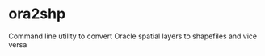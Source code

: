 ora2shp
=======

Command line utility to convert Oracle spatial layers to shapefiles and vice versa
